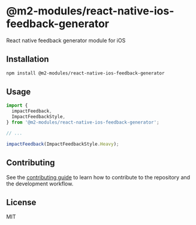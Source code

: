 # @m2-modules/react-native-ios-feedback-generator

React native feedback generator module for iOS

## Installation

```sh
npm install @m2-modules/react-native-ios-feedback-generator
```

## Usage

```js
import {
  impactFeedback,
  ImpactFeedbackStyle,
} from '@m2-modules/react-native-ios-feedback-generator';

// ...

impactFeedback(ImpactFeedbackStyle.Heavy);
```

## Contributing

See the [contributing guide](CONTRIBUTING.md) to learn how to contribute to the repository and the development workflow.

## License

MIT
